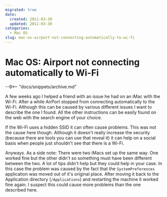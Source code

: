 ```yaml
---
migrated: true
date:
  created: 2011-03-30
  updated: 2011-03-30
categories:
  - Mac OS
slug: mac-os-airport-not-connecting-automatically-to-wi-fi
---
```

# Mac OS: Airport not connecting automatically to Wi-Fi

--8<-- "docs/snippets/archive.md"

A few weeks ago I helped a friend with an issue he had on an iMac with the Wi-Fi.
After a while AirPort stopped from connecting automatically to the Wi-Fi.
Although this can be caused by various different issues I want to describe the one I found.
All the other instructions can be easily found on the web with the search engine of your choice.

If the Wi-Fi uses a hidden SSID it can often cause problems.
This was not the cause here though.
Although it doesn't really increase the security (because there are tools you can use that reveal it) it can help on a social basis when people just shouldn't see that there is a Wi-Fi.

Anyways.
As a side note: There were two iMacs set up the same way.
One worked fine but the other didn't so something must have been different between the two.
A lot of tips didn't help but they could help in your case.
In this case the problem was caused by the fact that the `SystemPreferences` application was moved out of it's original place.
After moving it back to the Application directory (`/Applications`) and restarting the machine it worked fine again.
I suspect this could cause more problems than the one described here.
